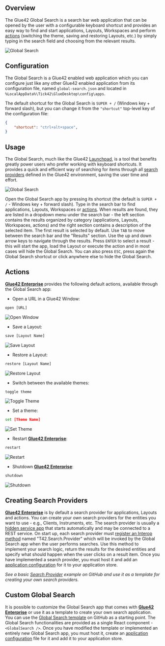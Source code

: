 ## Overview

<glue42 name="addClass" class="colorSection" element="p" text="Available since Glue42 Enterprise 3.12">

The Glue42 Global Search is a search bar web application that can be opened by the user with a configurable keyboard shortcut and provides an easy way to find and start applications, Layouts, Workspaces and perform [actions](#actions) (switching the theme, saving and restoring Layouts, etc.) by simply typing in the search field and choosing from the relevant results.

![Global Search](../../images/search/global-search-usage.gif)

## Configuration

The Global Search is a Glue42 enabled web application which you can configure just like any other Glue42 enabled application from its configuration file, named `global-search.json` and located in `%LocalAppData%\Tick42\GlueDesktop\config\apps`.

The default shortcut for the Global Search is `SUPER + /` (Windows key + forward slash), but you can change it from the `"shortcut"` top-level key of the configuration file:

```json
{
    "shortcut": "ctrl+alt+space",
}
```

## Usage

The Global Search, much like the Glue42 [Launchpad](../glue42-toolbar/index.html#launchpad), is a tool that benefits greatly power users who prefer working with keyboard shortcuts. It provides a quick and efficient way of searching for items through all [search providers](#creating_search_providers) defined in the Glue42 environment, saving the user time and effort.

![Global Search](../../images/search/global-search.png)

Open the Global Search app by pressing its shortcut (the default is `SUPER + /` - Windows key + forward slash). Type in the search bar to find applications, Layouts, Workspaces or [actions](#actions). When results are found, they are listed in a dropdown menu under the search bar - the left section contains the results organized by category (applications, Layouts, Workspaces, actions) and the right section contains a description of the selected item. The first result is selected by default. Use `TAB` to move between the search bar and the "Results" section. Use the up and down arrow keys to navigate through the results. Press `ENTER` to select a result - this will start the app, load the Layout or execute the action and in most cases will hide the Global Search. You can also press `ESC`, press again the Global Search shortcut or click anywhere else to hide the Global Search.

## Actions

[**Glue42 Enterprise**](https://glue42.com/enterprise/) provides the following default actions, available through the Global Search app:

- Open a URL in a Glue42 Window:

```cmd
open [URL]
```

![Open Window](../../images/search/open-window.png)

- Save a Layout:

```cmd
save [Layout Name]
```

![Save Layout](../../images/search/save-layout.png)

- Restore a Layout:

```cmd
restore [Layout Name]
```

![Restore Layout](../../images/search/restore-layout.png)

- Switch between the available themes:

```cmd
toggle theme
```

![Toggle Theme](../../images/search/toggle-theme.png)

- Set a theme:

```cmd
set [Theme Name]
```

![Set Theme](../../images/search/set-theme.png)

- Restart [**Glue42 Enterprise**](https://glue42.com/enterprise/):

```cmd
restart
```

![Restart](../../images/search/restart.png)

- Shutdown [**Glue42 Enterprise**](https://glue42.com/enterprise/):

```cmd
shutdown
```

![Shutdown](../../images/search/shutdown.png)

## Creating Search Providers

<glue42 name="diagram" image="../../images/search/gs-architecture.png">

[**Glue42 Enterprise**](https://glue42.com/enterprise/) is by default a search provider for applications, Layouts and actions. You can create your own search providers for the entities you want to use - e.g., Clients, Instruments, etc. The search provider is usually a [hidden service app](../glue42-platform-features/index.html#service_windows) that starts automatically and may be connected to a REST service. On start up, each search provider must [register an Interop method](../data-sharing-between-apps/interop/javascript/index.html#method_registration) named "T42.Search.Provider" which will be invoked by the Global Search app when the user performs searches. Use this method to implement your search logic, return the results for the desired entities and specify what should happen when the user clicks on a result item. Once you have implemented a search provider, you must host it and add an [application configuration](../../developers/configuration/application/index.html#application_configuration-service_window) for it to your application store.

*See a basic [Search Provider](https://github.com/Glue42/search-provider) example on GitHub and use it as a template for creating your own search providers.*

## Custom Global Search

It is possible to customize the Global Search app that comes with [**Glue42 Enterprise**](https://glue42.com/enterprise/) or use it as a template to create your own search application. You can use the [Global Search template](https://github.com/Glue42/templates/tree/master/global-search) on GitHub as a starting point. The Global Search functionalities are provided as a single React component - `<GlobalSearch />`. Once you have modified the template or implemented an entirely new Global Search app, you must host it, create an [application configuration](../../developers/configuration/application/index.html#application_configuration) file for it and add it to your application store.